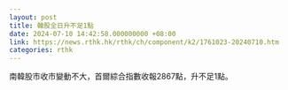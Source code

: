 ```yaml
---
layout: post
title: 韓股全日升不足1點
date: 2024-07-10 14:42:58.000000000 +08:00
link: https://news.rthk.hk/rthk/ch/component/k2/1761023-20240710.htm
categories: rthk
---
```


南韓股市收市變動不大，首爾綜合指數收報2867點，升不足1點。
